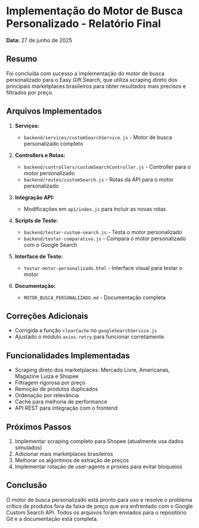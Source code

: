 # Implementação do Motor de Busca Personalizado - Relatório Final

**Data:** 27 de junho de 2025

## Resumo

Foi concluída com sucesso a implementação do motor de busca personalizado para o Easy Gift Search, que utiliza scraping direto dos principais marketplaces brasileiros para obter resultados mais precisos e filtrados por preço.

## Arquivos Implementados

1. **Serviços:**
   - `backend/services/customSearchService.js` - Motor de busca personalizado completo

2. **Controllers e Rotas:**
   - `backend/controllers/customSearchController.js` - Controller para o motor personalizado
   - `backend/routes/customSearch.js` - Rotas da API para o motor personalizado

3. **Integração API:**
   - Modificações em `api/index.js` para incluir as novas rotas

4. **Scripts de Teste:**
   - `backend/testar-custom-search.js` - Testa o motor personalizado
   - `backend/testar-comparativo.js` - Compara o motor personalizado com o Google Search

5. **Interface de Teste:**
   - `testar-motor-personalizado.html` - Interface visual para testar o motor

6. **Documentação:**
   - `MOTOR_BUSCA_PERSONALIZADO.md` - Documentação completa

## Correções Adicionais

- Corrigida a função `clearCache` no `googleSearchService.js`
- Ajustado o módulo `axios-retry` para funcionar corretamente

## Funcionalidades Implementadas

- Scraping direto dos marketplaces: Mercado Livre, Americanas, Magazine Luiza e Shopee
- Filtragem rigorosa por preço
- Remoção de produtos duplicados
- Ordenação por relevância
- Cache para melhoria de performance
- API REST para integração com o frontend

## Próximos Passos

1. Implementar scraping completo para Shopee (atualmente usa dados simulados)
2. Adicionar mais marketplaces brasileiros
3. Melhorar os algoritmos de extração de preços
4. Implementar rotação de user-agents e proxies para evitar bloqueios

## Conclusão

O motor de busca personalizado está pronto para uso e resolve o problema crítico de produtos fora da faixa de preço que era enfrentado com o Google Custom Search API. Todos os arquivos foram enviados para o repositório Git e a documentação está completa.
